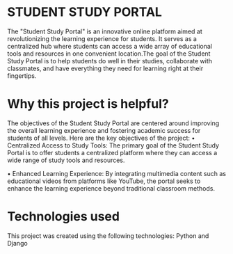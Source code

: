 # STUDENT STUDY PORTAL 
The "Student Study Portal" is an innovative online platform aimed at revolutionizing the learning 
experience for students. It serves as a centralized hub where students can access a wide array of 
educational tools and resources in one convenient location.The goal of the Student Study Portal is to help students do 
well in their studies, collaborate with classmates, and have everything they need for learning right at 
their fingertips.

# Why this project is helpful?
The objectives of the Student Study Portal are centered around improving the overall learning 
experience and fostering academic success for students of all levels. Here are the key objectives of the 
project:
• Centralized Access to Study Tools: The primary goal of the Student Study Portal is to offer 
students a centralized platform where they can access a wide range of study tools and resources. 

• Enhanced Learning Experience: By integrating multimedia content such as educational videos 
from platforms like YouTube, the portal seeks to enhance the learning experience beyond 
traditional classroom methods. 

# Technologies used
This project was created using the following technologies: Python and Django
